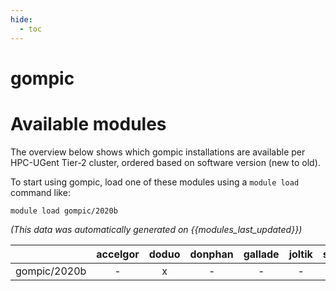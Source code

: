 ```yaml
---
hide:
  - toc
---
```


gompic
======

# Available modules


The overview below shows which gompic installations are available per HPC-UGent Tier-2 cluster, ordered based on software version (new to old).

To start using gompic, load one of these modules using a `module load` command like:

```shell
module load gompic/2020b
```

*(This data was automatically generated on {{modules_last_updated}})*  

| |accelgor|doduo|donphan|gallade|joltik|shinx|skitty|
| :---: | :---: | :---: | :---: | :---: | :---: | :---: | :---: |
|gompic/2020b|-|x|-|-|-|-|-|
